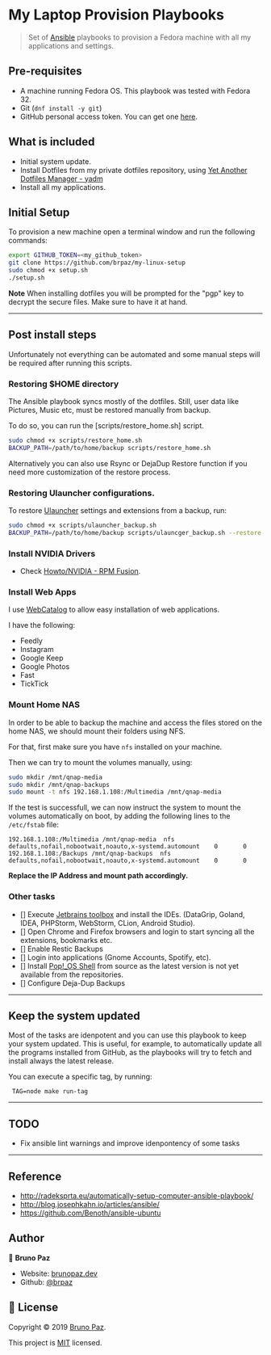 # My Laptop Provision Playbooks

> Set of [Ansible](https://www.ansible.com/) playbooks to provision a Fedora machine with all my applications and settings.

## Pre-requisites

* A machine running Fedora OS. This playbook was tested with Fedora 32.
* Git (`dnf install -y git`)
* GitHub personal access token. You can get one [here](https://github.com/settings/tokens).

## What is included

- Initial system update.
- Install Dotfiles from my private dotfiles repository, using [Yet Another Dotfiles Manager - yadm](https://yadm.io/)
- Install all my applications.


## Initial Setup

To provision a new machine open a terminal window and run the following commands:

```sh
export GITHUB_TOKEN=<my_github_token>
git clone https://github.com/brpaz/my-linux-setup
sudo chmod +x setup.sh
./setup.sh
```

**Note** When installing dotfiles you will be prompted for the "pgp" key to decrypt the secure files. Make sure to have it at hand.

---

## Post install steps

Unfortunately not everything can be automated and some manual steps will be required after running this scripts.

### Restoring $HOME directory

The Ansible playbook syncs mostly of the dotfiles. Still, user data like Pictures, Music etc, must be restored manually from backup.

To do so, you can run the [scripts/restore_home.sh] script.

```bash
sudo chmod +x scripts/restore_home.sh
BACKUP_PATH=/path/to/home/backup scripts/restore_home.sh
```
Alternatively you can also use Rsync or DejaDup Restore function if you need more customization of the restore process.


### Restoring Ulauncher configurations.

To restore [Ulauncher](https://ulauncher.io) settings and extensions from a backup, run:

```bash
sudo chmod +x scripts/ulauncher_backup.sh
BACKUP_PATH=/path/to/home/backup scripts/ulauncger_backup.sh --restore
```

### Install NVIDIA Drivers

- Check [Howto/NVIDIA - RPM Fusion](https://rpmfusion.org/Howto/NVIDIA).

### Install Web Apps

I use [WebCatalog](https://webcatalog.io/webcatalog/) to allow easy installation of web applications.

I have the following:

- Feedly
- Instagram
- Google Keep
- Google Photos
- Fast
- TickTick

### Mount Home NAS

In order to be able to backup the machine and access the files stored on the home NAS, we should mount their folders using NFS.

For that, first make sure you have `nfs` installed on your machine.

Then we can try to mount the volumes manually, using:

```bash
sudo mkdir /mnt/qnap-media
sudo mkdir /mnt/qnap-backups
sudo mount -t nfs 192.168.1.108:/Multimedia /mnt/qnap-media
````

If the test is successfull, we can now instruct the system to mount the volumes automatically on boot, by adding the following lines to the `/etc/fstab` file:


```
192.168.1.108:/Multimedia /mnt/qnap-media  nfs      defaults,nofail,nobootwait,noauto,x-systemd.automount    0       0
192.168.1.108:/Backups /mnt/qnap-backups  nfs      defaults,nofail,nobootwait,noauto,x-systemd.automount    0       0
```

**Replace the IP Address and mount path accordingly.**

### Other tasks

* [] Execute [Jetbrains toolbox](https://www.jetbrains.com/toolbox-app/) and install the IDEs. (DataGrip, Goland, IDEA, PHPStorm, WebStorm, CLion, Android Studio).
* [] Open Chrome and Firefox browsers and login to start syncing all the extensions, bookmarks etc.
* [] Enable Restic Backups
* [] Login into applications (Gnome Accounts, Spotify, etc).
* [] Install [Pop!_OS Shell](https://github.com/pop-os/shell) from source as the latest version is not yet available from the repositories.
* [] Configure Deja-Dup Backups

---

## Keep the system updated

Most of the tasks are idenpotent and you can use this playbook to keep your system updated. This is useful, for example, to automatically update all the programs installed from GitHub, as the playbooks will try to fetch and install always the latest release.

You can execute a specific tag, by running:

```
 TAG=node make run-tag
```

---

## TODO

* Fix ansible lint warnings and improve idenpontency of some tasks

---

## Reference

* http://radeksprta.eu/automatically-setup-computer-ansible-playbook/
* http://blog.josephkahn.io/articles/ansible/
* https://github.com/Benoth/ansible-ubuntu

## Author

👤 **Bruno Paz**

* Website: [brunopaz.dev](https://brunopaz.dev)
* Github: [@brpaz](https://github.com/brpaz)

## 📝 License

Copyright © 2019 [Bruno Paz](https://github.com/brpaz).

This project is [MIT](https://opensource.org/licenses/MIT) licensed.

